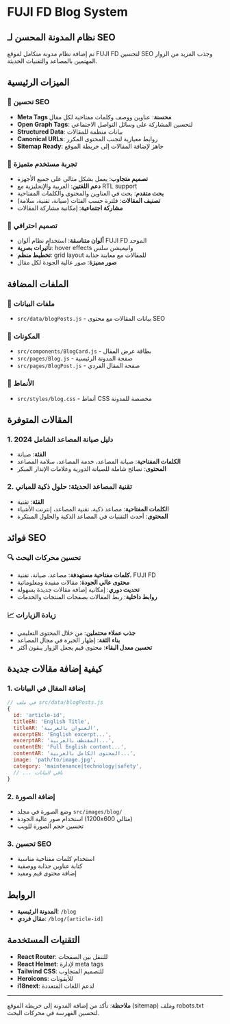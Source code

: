 # FUJI FD Blog System

## نظام المدونة المحسن لـ SEO

تم إضافة نظام مدونة متكامل لموقع FUJI FD لتحسين SEO وجذب المزيد من الزوار المهتمين بالمصاعد والتقنيات الحديثة.

## الميزات الرئيسية

### 🎯 **تحسين SEO**
- **Meta Tags محسنة**: عناوين ووصف وكلمات مفتاحية لكل مقال
- **Open Graph Tags**: لتحسين المشاركة على وسائل التواصل الاجتماعي
- **Structured Data**: بيانات منظمة للمقالات
- **Canonical URLs**: روابط معيارية لتجنب المحتوى المكرر
- **Sitemap Ready**: جاهز لإضافة المقالات إلى خريطة الموقع

### 📱 **تجربة مستخدم متميزة**
- **تصميم متجاوب**: يعمل بشكل مثالي على جميع الأجهزة
- **دعم اللغتين**: العربية والإنجليزية مع RTL support
- **بحث متقدم**: بحث في العناوين والمحتوى والكلمات المفتاحية
- **تصنيف المقالات**: فلترة حسب الفئات (صيانة، تقنية، سلامة)
- **مشاركة اجتماعية**: إمكانية مشاركة المقالات

### 🎨 **تصميم احترافي**
- **ألوان متناسقة**: استخدام نظام ألوان FUJI FD الموحد
- **تأثيرات بصرية**: hover effects وانيميشن سلس
- **تخطيط منظم**: grid layout للمقالات مع معاينة جذابة
- **صور مميزة**: صور عالية الجودة لكل مقال

## الملفات المضافة

### 📄 **ملفات البيانات**
- `src/data/blogPosts.js` - بيانات المقالات مع محتوى SEO

### 🧩 **المكونات**
- `src/components/BlogCard.js` - بطاقة عرض المقال
- `src/pages/Blog.js` - صفحة المدونة الرئيسية
- `src/pages/BlogPost.js` - صفحة المقال الفردي

### 🎨 **الأنماط**
- `src/styles/blog.css` - أنماط CSS مخصصة للمدونة

## المقالات المتوفرة

### 1. **دليل صيانة المصاعد الشامل 2024**
- **الفئة**: صيانة
- **الكلمات المفتاحية**: صيانة المصاعد، خدمة المصاعد، سلامة المصاعد
- **المحتوى**: نصائح شاملة للصيانة الدورية وعلامات الإنذار المبكر

### 2. **تقنية المصاعد الحديثة: حلول ذكية للمباني**
- **الفئة**: تقنية
- **الكلمات المفتاحية**: مصاعد ذكية، تقنية المصاعد، إنترنت الأشياء
- **المحتوى**: أحدث التقنيات في المصاعد الذكية والحلول المبتكرة

## فوائد SEO

### 🔍 **تحسين محركات البحث**
- **كلمات مفتاحية مستهدفة**: مصاعد، صيانة، تقنية، FUJI FD
- **محتوى عالي الجودة**: مقالات مفيدة ومعلوماتية
- **تحديث دوري**: إمكانية إضافة مقالات جديدة بسهولة
- **روابط داخلية**: ربط المقالات بصفحات المنتجات والخدمات

### 📈 **زيادة الزيارات**
- **جذب عملاء محتملين**: من خلال المحتوى التعليمي
- **بناء الثقة**: إظهار الخبرة في مجال المصاعد
- **تحسين معدل البقاء**: محتوى قيم يجعل الزوار يبقون أكثر

## كيفية إضافة مقالات جديدة

### 1. **إضافة المقال في البيانات**
```javascript
// في ملف src/data/blogPosts.js
{
  id: 'article-id',
  titleEN: 'English Title',
  titleAR: 'العنوان بالعربية',
  excerptEN: 'English excerpt...',
  excerptAR: 'المقتطف بالعربية...',
  contentEN: 'Full English content...',
  contentAR: 'المحتوى الكامل بالعربية...',
  image: 'path/to/image.jpg',
  category: 'maintenance|technology|safety',
  // ... باقي البيانات
}
```

### 2. **إضافة الصورة**
- وضع الصورة في مجلد `src/images/blog/`
- استخدام صور عالية الجودة (1200x600 مثالي)
- تحسين حجم الصورة للويب

### 3. **تحسين SEO**
- استخدام كلمات مفتاحية مناسبة
- كتابة عناوين جذابة ووصفية
- إضافة محتوى قيم ومفيد

## الروابط

- **المدونة الرئيسية**: `/blog`
- **مقال فردي**: `/blog/[article-id]`

## التقنيات المستخدمة

- **React Router**: للتنقل بين الصفحات
- **React Helmet**: لإدارة meta tags
- **Tailwind CSS**: للتصميم المتجاوب
- **Heroicons**: للأيقونات
- **i18next**: لدعم اللغات المتعددة

---

**ملاحظة**: تأكد من إضافة المدونة إلى خريطة الموقع (sitemap) وملف robots.txt لتحسين الفهرسة في محركات البحث.

